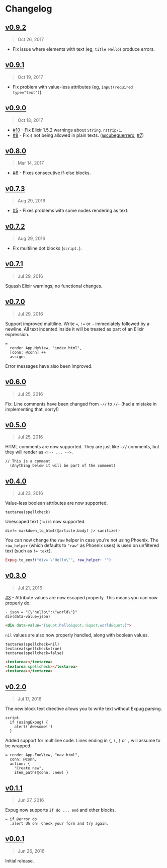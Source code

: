 # Changelog

## [v0.9.2]
> Oct 26, 2017

- Fix issue where elements with text (eg, `title Hello`) produce errors.

[v0.9.2]: https://github.com/rstacruz/expug/compare/v0.9.1...v0.9.2

## [v0.9.1]
> Oct 19, 2017

- Fix problem with value-less attributes (eg, `input(required type="text")`).

[v0.9.1]: https://github.com/rstacruz/expug/compare/v0.9.0...v0.9.1

## [v0.9.0]
> Oct 18, 2017

- [#10] - Fix Elixir 1.5.2 warnings about `String.rstrip/1`.
- [#8] - Fix `$` not being allowed in plain texts. ([@cubeguerrero], [#7])

[#10]: https://github.com/rstacruz/expug/issues/10
[#7]: https://github.com/rstacruz/expug/issues/7
[#8]: https://github.com/rstacruz/expug/issues/8
[@cubeguerrero]: https://github.com/cubeguerrero
[v0.9.0]: https://github.com/rstacruz/expug/compare/v0.8.0...v0.9.0

## [v0.8.0]
> Mar 14, 2017

- [#6] - Fixes consecutive if-else blocks.

[v0.8.0]: https://github.com/rstacruz/expug/compare/v0.7.3...v0.8.0

## [v0.7.3]
> Aug 29, 2016

- [#5] - Fixes problems with some nodes rendering as text.

[v0.7.3]: https://github.com/rstacruz/expug/compare/v0.7.2...v0.7.3

## [v0.7.2]
> Aug 29, 2016

- Fix multiline dot blocks (`script.`).

[v0.7.2]: https://github.com/rstacruz/expug/compare/v0.7.1...v0.7.2

## [v0.7.1]
> Jul 29, 2016

Squash Elixir warnings; no functional changes.

[v0.7.1]: https://github.com/rstacruz/expug/compare/v0.7.0...v0.7.1

## [v0.7.0]
> Jul 29, 2016

Support improved multiline. Write `=`, `!=` or `-` immediately followed by a newline. All text indented inside it will be treated as part of an Elixir expression.

```jade
=
  render App.MyView, "index.html",
  [conn: @conn] ++
  assigns
```

Error messages have also been improved.

[v0.7.0]: https://github.com/rstacruz/expug/compare/v0.6.0...v0.7.0

## [v0.6.0]
> Jul 25, 2016

Fix: Line comments have been changed from `-//` to `//-` (had a mistake in implementing that, sorry!)

[v0.6.0]: https://github.com/rstacruz/expug/compare/v0.5.0...v0.6.0

## [v0.5.0]
> Jul 25, 2016

HTML comments are now supported. They are just like `-//` comments, but they will render as `<!-- ... -->`.

```jade
// This is a comment
  (Anything below it will be part of the comment)
```

[v0.5.0]: https://github.com/rstacruz/expug/compare/v0.4.0...v0.5.0

## [v0.4.0]
> Jul 23, 2016

Value-less boolean attributes are now supported.

```jade
textarea(spellcheck)
```

Unescaped text (`!=`) is now supported.

```jade
div!= markdown_to_html(@article.body) |> sanitize()
```

You can now change the `raw` helper in case you're not using Phoenix. The `raw_helper` (which defaults to `"raw"` as Phoenix uses) is used on unfiltered text (such as `!= text`).

```ex
Expug.to_eex!("div= \"Hello\"", raw_helper: "")
```

[v0.4.0]: https://github.com/rstacruz/expug/compare/v0.3.0...v0.4.0

## [v0.3.0]
> Jul 21, 2016

[#3] - Attribute values are now escaped properly. This means you can now properly do:

```jade
- json = "{\"hello\":\"world\"}"
div(data-value=json)
```

```html
<div data-value="{&quot;hello&quot;:&quot;world&quot;}">
```

`nil` values are also now properly handled, along with boolean values.

```jade
textarea(spellcheck=nil)
textarea(spellcheck=true)
textarea(spellcheck=false)
```

```html
<textarea></textarea>
<textarea spellcheck></textarea>
<textarea></textarea>
```

[#3]: https://github.com/rstacruz/expug/issues/3
[v0.3.0]: https://github.com/rstacruz/expug/compare/v0.2.0...v0.3.0

## [v0.2.0]
> Jul 17, 2016

The new block text directive allows you to write text without Expug parsing.

```jade
script.
  if (usingExpug) {
    alert('Awesome!')
  }
```

Added support for multiline code. Lines ending in `{`, `(`, `[` or `,` will assume to be wrapped.

```jade
= render App.FooView, "nav.html",
  conn: @conn,
  action: {
    "Create new",
    item_path(@conn, :new) }
```

[v0.2.0]: https://github.com/rstacruz/expug/compare/v0.1.1...v0.2.0

## [v0.1.1]
> Jun 27, 2016

Expug now supports `if do ... end` and other blocks.

```jade
= if @error do
  .alert Uh oh! Check your form and try again.
```

[v0.1.1]: https://github.com/rstacruz/expug/compare/v0.0.1...v0.1.1

## [v0.0.1]
> Jun 26, 2016

Initial release.

[v0.0.1]: https://github.com/rstacruz/expug/tree/v0.0.1
[#5]: https://github.com/rstacruz/expug/issues/5
[#6]: https://github.com/rstacruz/expug/issues/6
